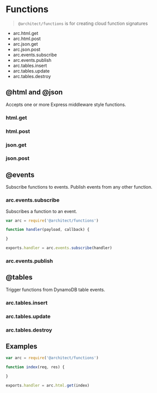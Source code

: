 # Functions

> `@architect/functions` is for creating cloud function signatures

- arc.html.get
- arc.html.post
- arc.json.get
- arc.json.post
- arc.events.subscribe
- arc.events.publish
- arc.tables.insert
- arc.tables.update
- arc.tables.destroy


## @html and @json

Accepts one or more Express middleware style functions.

### html.get
### html.post
### json.get
### json.post

## @events

Subscribe functions to events. Publish events from any other function.

### arc.events.subscribe

Subscribes a function to an event.

```javascript
var arc = require('@architect/functions')

function handler(payload, callback) {

}

exports.handler = arc.events.subscribe(handler)
```

### arc.events.publish

## @tables

Trigger functions from DynamoDB table events.

### arc.tables.insert
### arc.tables.update
### arc.tables.destroy
























## Examples

```javascript
var arc = require('@architect/functions')

function index(req, res) {

}

exports.handler = arc.html.get(index)
```

